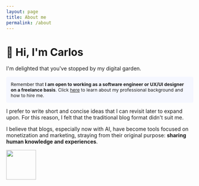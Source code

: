 ```yaml
---
layout: page
title: About me
permalink: /about
---
```



# 👋 Hi, I'm Carlos


I'm delighted that you've stopped by my digital garden.
<div style="padding: 1em 1em; background: #f5f7ff; font-size: 0.88em; border-radius: 4px;">
Remember that <b>I am open to working as a software engineer or UX/UI designer on a freelance basis</b>. Click <a class="internal-link" href="/hire-me">here</a> to learn about my professional background and how to hire me.
</div>

I prefer to write short and concise ideas that I can revisit later to expand upon. For this reason, I felt that the traditional blog format didn't suit me.

I believe that blogs, especially now with AI, have become tools focused on monetization and marketing, straying from their original purpose: **sharing human knowledge and experiences**.

<div style="display: flex; justify-content: start; align-items: start;">
<img width="80px" style="margin:0" src="https://i.postimg.cc/nrWvmrx5/Frame-4.png"/></div>